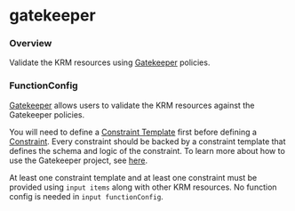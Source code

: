 # gatekeeper

### Overview

<!--mdtogo:Short-->

Validate the KRM resources using [Gatekeeper] policies.

<!--mdtogo-->

### FunctionConfig

<!--mdtogo:Long-->

[Gatekeeper] allows users to validate the KRM resources against the Gatekeeper
policies.

You will need to define a [Constraint Template] first before defining a
[Constraint]. Every constraint should be backed by a constraint template that
defines the schema and logic of the constraint.
To learn more about how to use the Gatekeeper project, see [here].

At least one constraint template and at least one constraint must be provided
using `input items` along with other KRM resources. No function config is
needed in `input functionConfig`.

<!--mdtogo-->

[Gatekeeper]: https://open-policy-agent.github.io/gatekeeper/website/docs/
[Constraint Template]: https://open-policy-agent.github.io/gatekeeper/website/docs/howto#constraint-templates
[Constraint]: https://open-policy-agent.github.io/gatekeeper/website/docs/howto#constraints
[here]: https://open-policy-agent.github.io/gatekeeper/website/docs/howto